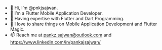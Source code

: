 - 👋 Hi, I’m @pnkjsajwan.
- 👀 I’m a Flutter Mobile Application Developer.
- 🌱 Having expertise with Flutter and Dart Programming.
- 💞️ I love to share things on Mobile Application Development and Flutter Magic.
- 📫 Reach me at pankz.sajwan@outlook.com and https://www.linkedin.com/in/pankajsajwan/
